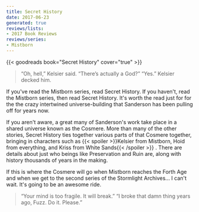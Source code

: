 ```yaml
---
title: Secret History
date: 2017-06-23
generated: true
reviews/lists:
- 2017 Book Reviews
reviews/series:
- Mistborn
---
```

{{< goodreads book="Secret History" cover="true" >}}

> “Oh, hell,” Kelsier said. “There’s actually a God?” “Yes.” Kelsier decked him.

If you've read the Mistborn series, read Secret History. If you haven't, read the Mistborn series, then read Secret History. It's worth the read just for for the the crazy intertwined universe-building that Sanderson has been pulling off for years now.  

<!--more-->

If you aren't aware, a great many of Sanderson's work take place in a shared universe known as the Cosmere. More than many of the other stories, Secret History ties together various parts of that Cosmere together, bringing in characters such as  {{< spoiler >}}Kelsier from Mistborn, Hoid from everything, and Kriss from White Sands{{< /spoiler >}}  . There are details about just who beings like Preservation and Ruin are, along with history thousands of years in the making.  

If this is where the Cosmere will go when Mistborn reaches the Forth Age and when we get to the second series of the Stormlight Archives... I can't wait. It's going to be an awesome ride.  

> “Your mind is too fragile. It will break.” “I broke that damn thing years ago, Fuzz. Do it. Please.”


